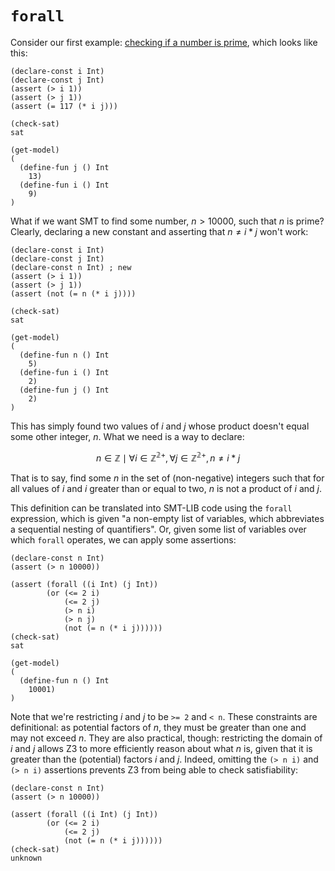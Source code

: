 # `forall`

Consider our first example: [checking if a number is prime](/04%20Example%3A%20Prime%20check.md), which looks like this:

```
(declare-const i Int)
(declare-const j Int)
(assert (> i 1))
(assert (> j 1))
(assert (= 117 (* i j)))

(check-sat)
sat

(get-model)
(
  (define-fun j () Int
    13)
  (define-fun i () Int
    9)
)
```

What if we want SMT to find some number, $n > 10000$, such that _n_ is prime? Clearly, declaring a new constant and asserting that $n \ne i*j$ won't work:

```
(declare-const i Int)
(declare-const j Int)
(declare-const n Int) ; new
(assert (> i 1))
(assert (> j 1))
(assert (not (= n (* i j))))

(check-sat)
sat

(get-model)
(
  (define-fun n () Int
    5)
  (define-fun i () Int
    2)
  (define-fun j () Int
    2)
)
```

This has simply found two values of _i_ and _j_ whose product doesn't equal some other integer, _n_. What we need is a way to declare:

$$
n \in \mathbb{Z} \mid \forall i \in \mathbb{Z^{2+}}, \forall j \in \mathbb{Z^{2+}}, n \ne i*j
$$

That is to say, find some _n_ in the set of (non-negative) integers such that for all values of _i_ and _i_ greater than or equal to two, _n_ is not a product of _i_ and _j_.

This definition can be translated into SMT-LIB code using the `forall` expression, which is given "a non-empty list of variables, which abbreviates a sequential nesting
of quantifiers". Or, given some list of variables over which `forall` operates, we can apply some assertions:

```
(declare-const n Int)
(assert (> n 10000))

(assert (forall ((i Int) (j Int))
        (or (<= 2 i)
            (<= 2 j)
            (> n i)
            (> n j)
            (not (= n (* i j))))))
(check-sat)
sat

(get-model)
(
  (define-fun n () Int
    10001)
)
```

Note that we're restricting _i_ and _j_ to be `>= 2` and `< n`. These constraints are definitional: as potential factors of _n_, they must be greater than one and may not exceed _n_. They are also practical, though: restricting the domain of _i_ and _j_ allows Z3 to more efficiently reason about what _n_ is, given that it is greater than the (potential) factors _i_ and _j_. Indeed, omitting the `(> n i)` and `(> n i)` assertions prevents Z3 from being able to check satisfiability:

```
(declare-const n Int)
(assert (> n 10000))

(assert (forall ((i Int) (j Int))
        (or (<= 2 i)
            (<= 2 j)
            (not (= n (* i j))))))
(check-sat)
unknown
```
